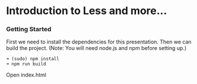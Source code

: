 # Introduction to Less and more...

### Getting Started
First we need to install the dependencies for this presentation. Then we can build the project. (Note: You will need node.js and npm before setting up.)
```
➜ (sudo) npm install
➜ npm run build
```

Open index.html
